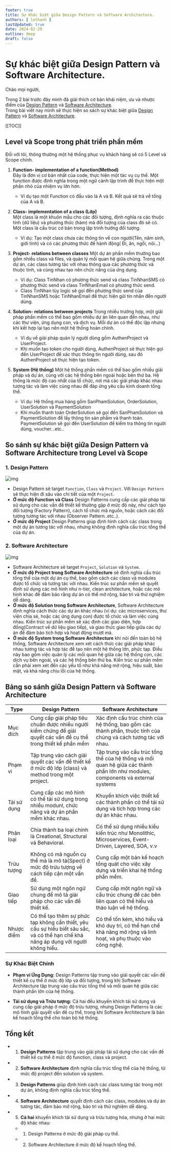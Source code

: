 ```yaml
---
footer: true
title: Sự khác biệt giữa Design Pattern và Software Architecture.
authors: [ lethanh ]
lastUpdated: true
date: 2024-02-29
outline: deep
draft: false
---
```

# Sự khác biệt giữa Design Pattern và Software Architecture.
Chào mọi người,

Trong 2 bài trước đây mình đã giải thích cơ bản khái niệm, ưu và nhược điểm của [Design Pattern](2024-01-31-tim-hieu-ve-design-pattern.md) và [Software Architecture](2024-02-01-tim-hieu-ve-architecture.md).
<br/>
Trong bài viết nay mình sẽ thực hiện so sách sự khác biệt giữa [Design Pattern](2024-01-31-tim-hieu-ve-design-pattern.md) và [Software Architecture](2024-02-01-tim-hieu-ve-architecture.md).

[[TOC]]


## Level và Scope trong phát triển phần mềm
Đối với tôi, thông thường một hệ thống phục vụ khách hàng sẽ có 5 Level và Scope chính.

1. **Function-  implementation of a function(Method)**  
   Đây là đơn vị cơ bản nhất của code, thực hiện một tác vụ cụ thể. Một function được định nghĩa trong một ngữ cảnh lập trình để thực hiện một phần nhỏ của nhiệm vụ lớn hơn.   
   - Ví dụ tạo một Function có đầu vào là A và B. Kết quả sẽ trả về tổng của A và B.

2. **Class- implementation of a class (Lớp)**  
   Một class là một khuôn mẫu cho các đối tượng, định nghĩa ra các thuộc tính (dữ liệu) và phương thức (hàm) mà đối tượng của class đó sẽ có. Một class là cấu trúc cơ bản trong lập trình hướng đối tượng.
   - Ví dụ: Tạo một class chưa các thông tin về con người(Tên, năm sinh, giới tính) và có các phương thức để hành động( Đi, ăn, ngồi, nói...)

3. **Project- relations between classes**
   Một dự án phần mềm thường bao gồm nhiều class và files, và quản lý mối quan hệ giữa chúng. Trong một dự án, các class tương tác với nhau thông qua các phương thức và thuộc tính, và cùng nhau tạo nên chức năng của ứng dụng.
    - Ví dụ: Class TinNhan có phương thức send và class TinNhanSMS có phương thức send và class TinNhanEmail có phương thức send.
    - Class TinNhan tùy logic sẽ gọi đến phương thức send của TinNhanSMS hoặc TinNhanEmail để thực hiện gửi tin nhắn đến người dùng.

4. **Solution- relations between projects**
   Trong nhiều trường hợp, một giải pháp phần mềm có thể bao gồm nhiều dự án liên quan đến nhau, như các thư viện, ứng dụng con, và dịch vụ. Mỗi dự án có thể độc lập nhưng khi kết hợp lại tạo nên một hệ thống hoàn chỉnh.
   - Ví dụ về giải pháp quản lý người dùng gồm AuthenProject và UserProject.
   - Khi muốn tạo token cho người dùng, AuthenProject sẽ thực hiện gọi đến UserProject để xác thực thông tin người dùng, sau đó AuthenProject sẽ thực hiện tạo token.
5. **System (Hệ thống)**
   Một hệ thống phần mềm có thể bao gồm nhiều giải pháp và dự án, cùng với các hệ thống bên ngoài hoặc bên thứ ba. Hệ thống là mức độ cao nhất của tổ chức, nơi mà các giải pháp khác nhau tương tác và làm việc cùng nhau để đáp ứng yêu cầu kinh doanh tổng thể.
    - Ví dụ: Hệ thống mua hàng gồm SanPhamSolution, OrderSolution, UserSolution và PaymentSolution
    - Khi muốn thanh toán OrderSolution sẽ gọi đến SanPhamSolution và PaymentSolution để lấy thông tin sản phẩm và thanh toán. PaymentSolution sẽ gọi đến UserSolution để kiểm tra thông tin người dùng, voucher...etc..

## So sánh sự khác biệt giữa Design Pattern và Software Architecture trong Level và Scope

### 1. Design Pattern
![img](images/2024-02-29-su-khac-biet-giua-design-patternsva-architechture/1.jpg)
- Design Pattern sẽ target `Function`, `Class` và `Project`. Với `Design Pattern` sẽ thực hiện đi sâu vào chi tiết của một `Project`.
- **Ở mức độ Function và Class** Design Patterns cung cấp các giải pháp tái sử dụng cho các vấn đề thiết kế thường gặp ở mức độ này, như cách tạo đối tượng (Factory Pattern), cách tổ chức mã nguồn, hoặc cách các đối tượng tương tác với nhau (Observer Pattern..etc..).
- **Ở mức độ Project** Design Patterns giúp định hình cách các class trong một dự án tương tác với nhau, nhưng không định nghĩa cấu trúc tổng thể của dự án.

### 2. Software Architecture
![img](images/2024-02-29-su-khac-biet-giua-design-patternsva-architechture/2.png)
- Software Architecture sẽ target `Project`, `Solution` và `System`.
- **Ở mức độ Project trong Software Architecture** sẽ định nghĩa cấu trúc tổng thể của một dự án cụ thể, bao gồm cách các class và modules được tổ chức và tương tác với nhau. Kiến trúc sư phần mềm sẽ quyết định sử dụng các mô hình như n-tier, clean architecture, hoặc các mô hình khác để đảm bảo rằng dự án có thể mở rộng, bảo trì và thử nghiệm dễ dàng.
- **Ở mức độ Solution trong Software Architecture**, Software Architecture định nghĩa cách thức các dự án khác nhau (ví dụ: các microservices, thư viện chia sẻ, hoặc các ứng dụng con) được tổ chức và làm việc cùng nhau. Kiến trúc sư phần mềm sẽ xác định các giao diện, hợp đồng(Contract về dữ liệu giao tiếp), và giao thức giao tiếp giữa các dự án để đảm bảo tích hợp và hoạt động mượt mà.
- **Ở mức độ System trong Software Architecture** khi nói đến toàn bộ hệ thống, Software Architecture xem xét cách thức các giải pháp khác nhau tương tác và hợp tác để tạo nên một hệ thống lớn, phức tạp. Điều này bao gồm việc quản lý các mối quan hệ giữa các hệ thống con, các dịch vụ bên ngoài, và các hệ thống bên thứ ba. Kiến trúc sư phần mềm cần phải xem xét đến các yếu tố như khả năng mở rộng, hiệu suất, bảo mật, và khả năng chịu lỗi của hệ thống.

## Bảng so sánh giữa Design Pattern và Software Architecture

| Type     | Design Pattern                                                                                                                      | Software Architecture                                                                                                           |
|----------|-------------------------------------------------------------------------------------------------------------------------------------|---------------------------------------------------------------------------------------------------------------------------------|
| Mục đích | Cung cấp giải pháp tiêu chuẩn được nhiều người kiểm chứng để giải quyết các vấn đề cụ thể trong thiết kế phần mềm                   | Xác định cấu trúc chính của hệ thống, bao gồm các thành phần, thuộc tính của chúng và cách tương tác với nhau.                  |
| Phạm vi  | Tập trung vào cách giải quyết các vấn đề thiết kế ở mức độ lớp (class) và method trong một project.                                 | Tập trung vào cấu trúc tổng thể của hệ thống và mối quan hệ giữa các thành phần lớn như modules, components và external systems |
| Tái sử dụng  | Cung cấp các mô hình có thể tái sử dụng trong nhiều modunl, chức năng và dự án phần mềm khác nhau.                                  | Khuyến khích việc thiết kế các thành phần có thể tái sử dụng và tích hợp trong các dự án khác nhau.                             |
|  Phân loại  | Chia thành ba loại chính là Creational, Structural và Behavioral.                                                                   | Có thể sử dụng nhiều kiểu kiến trúc như Monolithic, Microservices, Event-Driven, Layered, SOA, v.v                              |
|  Trừu tượng  | Không có mã nguồn cụ thể mà là mô tả(Spect) ở mức độ trừu tượng về cách tiếp cận một vấn đề.                                        | Cung cấp một bản kế hoạch tổng quát cho việc xây dựng và triển khai hệ thống phần mềm.                                          |
|  Giao tiếp  | Sử dụng một ngôn ngữ chung để mô tả giải pháp cho các vấn đề thiết kế.                                                              | Cung cấp một ngôn ngữ và cấu trúc chung để các bên liên quan có thể hiểu và thảo luận về hệ thống.                              |
|  Nhược điểm  | Có thể tạo thêm sự phức tạp không cần thiết, yêu cầu sự hiểu biết sâu sắc, và có thể hạn chế khả năng áp dụng với người không hiểu. | Có thể tốn kém, khó hiểu và khó duy trì, có thể hạn chế khả năng mở rộng và linh hoạt, và phụ thuộc vào công nghệ.              |

### Sự Khác Biệt Chính
- **Phạm vi Ứng Dụng:** Design Patterns tập trung vào giải quyết các vấn đề thiết kế cụ thể ở mức độ lớp và đối tượng, trong khi Software Architecture tập trung vào cấu trúc tổng thể và mối quan hệ giữa các thành phần lớn của hệ thống.

- **Tái sử dụng và Trừu tượng:** Cả hai đều khuyến khích tái sử dụng và cung cấp giải pháp ở mức độ trừu tượng, nhưng Design Patterns là các mô hình giải quyết vấn đề cụ thể, trong khi Software Architecture là bản kế hoạch tổng thể cho toàn bộ hệ thống.

## Tổng kết
- 1. **Design Patterns** tập trung vào giải pháp tái sử dụng cho các vấn đề thiết kế cụ thể ở mức độ function, class và project.
- 2. **Software Architecture** định nghĩa cấu trúc tổng thể của hệ thống, từ mức độ project đến solution và system.
- 3. **Design Patterns** giúp định hình cách các class tương tác trong một dự án, không định nghĩa cấu trúc tổng thể.
- 4. **Software Architecture** quyết định cách các class, modules và dự án tương tác, đảm bảo mở rộng, bảo trì và thử nghiệm dễ dàng.
- 5. **Cả hai** khuyến khích tái sử dụng và trừu tượng hóa, nhưng ở hai mức độ khác nhau: 
  - 1. Design Patterns ở mức độ giải pháp cụ thể.
  - 2. Software Architecture ở mức độ kế hoạch tổng thể.
